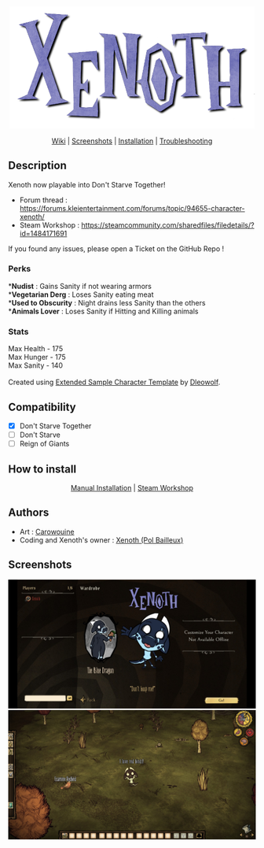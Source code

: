 <p align="center">
  <img src="https://raw.githubusercontent.com/Xenoth/XenothDST/screenshots/names_xenoth.png" width="500"/>
</p>

<p align="center">
  <a href="https://github.com/Xenoth/XenothDST/wiki">Wiki</a> |
  <a href="https://github.com/Xenoth/XenothDST/tree/screenshots">Screenshots</a> |
  <a href="https://github.com/Xenoth/XenothDST/wiki/Installation">Installation</a> |
  <a href="https://github.com/Xenoth/XenothDST/wiki/Troubleshooting">Troubleshooting</a>
</p>

## Description

<p>
  Xenoth now playable into Don't Starve Together!
</p>

* Forum thread : https://forums.kleientertainment.com/forums/topic/94655-character-xenoth/
* Steam Workshop : https://steamcommunity.com/sharedfiles/filedetails/?id=1484171691

If you found any issues, please open a Ticket on the GitHub Repo !

### Perks
***Nudist** : Gains Sanity if not wearing armors<br>
***Vegetarian Derg** : Loses Sanity eating meat<br>
***Used to Obscurity** : Night drains less Sanity than the others<br>
***Animals Lover** : Loses Sanity if Hitting and Killing animals<br>
### Stats
Max Health - 175<br>
Max Hunger - 175<br>
Max Sanity - 140<br>
<br>
Created using [Extended Sample Character Template](https://forums.kleientertainment.com/topic/46849-tutorial-using-extended-sample-character-template/ "ESCT's Tutorial") by [Dleowolf](https://forums.kleientertainment.com/profile/465133-dleowolf/).

## Compatibility
- [x] Don't Starve Together
- [ ] Don't Starve
- [ ] Reign of Giants
## How to install
<p align="center">
  <a href="https://github.com/Xenoth/XenothDST/wiki/Installation#manual-installation">Manual Installation</a> |
  <a href="https://github.com/Xenoth/XenothDST/wiki/Installation#steam-workshop">Steam Workshop</a>
</p>

## Authors
* Art : [Carowouine](https://furaffinity.net/user/carowouine)
* Coding and Xenoth's owner : [Xenoth (Pol Bailleux)](https://github.com/Xenoth)

## Screenshots
![Menu Screenshot](https://raw.githubusercontent.com/Xenoth/XenothDST/screenshots/screenshot_menu.jpg)
![Ingame Screenshot](https://raw.githubusercontent.com/Xenoth/XenothDST/screenshots/screenshot_ingame.jpg)
